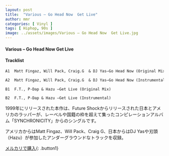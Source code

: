 ```yaml
---
layout: post
title:  "Various – Go Head Now  Get Live"
author: mmr
categories: [ Vinyl ]
tags: [ Hiphop, 90s ]
image: ../assets/images/Various – Go Head Now  Get Live.jpg
---
```


#### Various – Go Head Now  Get Live

#### Tracklist
```md
A1  Matt Fingaz, Will Pack, Craig.G  & DJ Yas–Go Head Now (Original Mix)

A2  Matt Fingaz, Will Pack, Craig.G  & DJ Yas–Go Head Now (Instrumental)

B1  F.T., P-Dap & Hazu –Get Live (Original Mix)

B2  F.T., P-Dap & Hazu –Get Live (Instrumental)
```

1999年にリリースされた本作は、Future Shockからリリースされた日本とアメリカのラッパーが、レーベルや国籍の枠を超えて集ったコンピレーションアルバム「SYNCHRONICITY」からのシングルです。

アメリカからはMatt Fingaz、Will Pack、Craig G、日本からはDJ Yasや刃頭（Hazu）が参加したアンダーグラウンドなトラックを収録。



[メルカリで購入](https://jp.mercari.com/item/m86496222032){: .button1}


